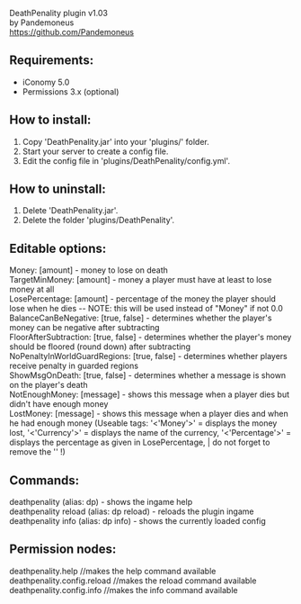 DeathPenality plugin v1.03<br>
by Pandemoneus<br>
https://github.com/Pandemoneus

Requirements:
----------------
- iConomy 5.0
- Permissions 3.x (optional)

How to install:
----------------
1. Copy 'DeathPenality.jar' into your 'plugins/' folder.<br>
2. Start your server to create a config file.<br>
3. Edit the config file in 'plugins/DeathPenality/config.yml'.

How to uninstall:
-----------------
1. Delete 'DeathPenality.jar'.<br>
2. Delete the folder 'plugins/DeathPenality'.

Editable options:
-----------------
Money: [amount] - money to lose on death<br>
TargetMinMoney: [amount] - money a player must have at least to lose money at all<br>
LosePercentage: [amount] - percentage of the money the player should lose when he dies -- NOTE: this will be used instead of "Money" if not 0.0<br>
BalanceCanBeNegative: [true, false] - determines whether the player's money can be negative after subtracting<br>
FloorAfterSubtraction: [true, false] - determines whether the player's money should be floored (round down) after subtracting<br>
NoPenaltyInWorldGuardRegions: [true, false] - determines whether players receive penalty in guarded regions<br>
ShowMsgOnDeath: [true, false] - determines whether a message is shown on the player's death<br>
NotEnoughMoney: [message] - shows this message when a player dies but didn't have enough money<br>
LostMoney: [message] - shows this message when a player dies and when he had enough money (Useable tags: '<'Money'>' = displays the money lost, '<'Currency'>' = displays the name of the currency, '<'Percentage'>' = displays the percentage as given in LosePercentage, | do not forget to remove the '' !)

Commands:
-----------------
deathpenality (alias: dp) - shows the ingame help<br>
deathpenality reload (alias: dp reload) - reloads the plugin ingame<br>
deathpenality info (alias: dp info) - shows the currently loaded config


Permission nodes:
-----------------
deathpenality.help //makes the help command available<br>
deathpenality.config.reload //makes the reload command available<br>
deathpenality.config.info //makes the info command available